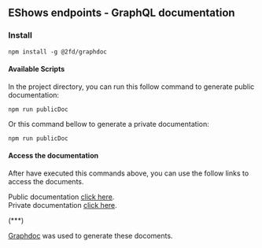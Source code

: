 

## EShows endpoints - GraphQL documentation

### Install

 `npm install -g @2fd/graphdoc`


#### Available Scripts

In the project directory, you can run this follow command to generate public documentation:

 `npm run publicDoc`


Or this command bellow to generate a private documentation:

`npm run publicDoc`


#### Access the documentation

After have executed this commands above, you can use the follow links to access the documents.<br>

Public documentation [click here](./publicDoc).
<br>
Private documentation [click here](./privateDoc).


(***)

[Graphdoc](https://github.com/2fd/graphdoc) was used to generate these docoments.<br>


